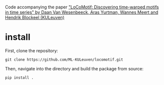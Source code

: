Code accompanying the paper ["LoCoMotif: Discovering time-warped motifs in time series" by Daan Van Wesenbeeck, Aras Yurtman, Wannes Meert and Hendrik Blockeel (KULeuven)](https://link.springer.com/article/10.1007/s10618-024-01032-z)

# install
First, clone the repository:
```
git clone https://github.com/ML-KULeuven/locomotif.git
```
Then, navigate into the directory and build the package from source:
```
pip install .
```
